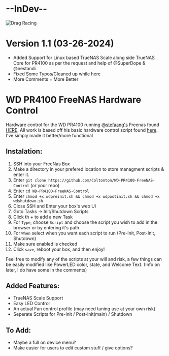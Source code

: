 # --InDev-- 

![Drag Racing](https://m.media-amazon.com/images/I/8127BVaefIL.jpg)

Version 1.1 (03-26-2024)
========================
* Added Support for Linux based TrueNAS Scale along side TrueNAS Core for PR4100 as per the request and help of @SuperDope & @nestandi
* Fixed Some Typos/Cleaned up while here
* More Comments = More Better

# WD PR4100 FreeNAS Hardware Control
 Hardware control for the WD PR4100 running [@stefaang's](https://github.com/stefaang) Freenas found [HERE](https://community.wd.com/t/firmware-freenas-on-pr4100-updated/218730). All work is based off his basic hardware control script found [here](https://gist.github.com/stefaang/0a23a25460f65086cbec0db526e87b03). I've simply made it better/more functional 

 ## Instalation:
 1. SSH into your FreeNas Box
 2. Make a directory in your prefered location to store managment scripts & enter it.
 3. Enter `git clone https://github.com/Coltonton/WD-PR4100-FreeNAS-Control` (or your repo)
 4. Enter `cd WD-PR4100-FreeNAS-Control`
 5. Enter `chmod +x wdpreinit.sh && chmod +x wdpostinit.sh && chmod +x wdshutdown.sh` 
 6. Close SSH and Enter your box's web UI
 7. Goto Tasks -> Init/Shutdown Scripts
 8. Click th + to add a new Task
 9. For `Type`, choose `Script` and choose the script you wish to add in the browser or by entering it's path
 10. For `When` select when you want each script to run (Pre-Init, Post-Init, Shutdown)
 1. Make sure enabled is checked
 12. Click `save`, reboot your box, and then enjoy! 

 Feel free to modify any of the scripts at your will and risk, a few things can be easily modified like PowerLED color, state, and Welcome Text. (Info on later, I do have some in the comments) 

## Added Features:
- TrueNAS Scale Support 
- Easy LED Control
- An actual Fan control profile (may need tuning use at your own risk)
- Seperate Scripts for Pre-Init / Post-Init(main) / Shutdown

## To Add:
- Maybe a full on device menu?
- Make easier for users to edit custom stuff / give options?

